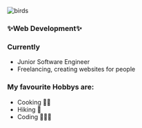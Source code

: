 ![birds](https://github.com/MartaJaekel/MartaJaekel/assets/147980927/04646747-a278-40eb-9af3-07efb4c99711)



### ✨Web Development✨
### Currently 
- Junior Software Engineer
- Freelancing, creating websites for people
### My favourite Hobbys are:
- Cooking 👩‍🍳
- Hiking 🥾
- Coding 👩🏼‍💻

